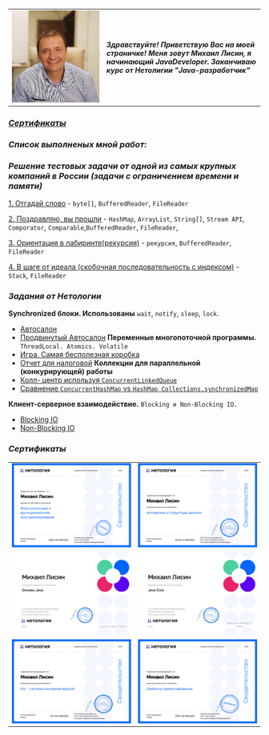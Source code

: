 | | |
|---|:---|
|![image](images/hh.jpg) | ***Здравствуйте! Приветствую Вас на моей страничке! Меня зовут Михаил Лисин, я начинающий JavaDeveloper. Заканчиваю курс от Нетолигии "Java-разработчик"***

### [***Сертификаты***](#Сертификаты)
### ***Cписок выполненых мной работ:***
### ***Решение тестовых задачи от одной из самых крупных компаний в России (задачи с ограничением времени и памяти)***

[1. Отгадай слово](https://github.com/MsLFox/YandexTests/tree/master/Test1/src) -   `byte[]`, `BufferedReader`, `FileReader`

[2. Поздравляю, вы прошли](https://github.com/MsLFox/YandexTests/tree/master/Test2/src) - `HashMap`, `ArrayList`, `String[]`, `Stream API`, `Comporator`, `Comparable`,`BufferedReader`, `FileReader`, 

[3. Ориентация в лабиринте(рекурсия)](https://github.com/MsLFox/YandexTests/tree/master/Test4/src) - `рекурсия`, `BufferedReader`, `FileReader`

[4. В шаге от идеала (скобочная последовательность с индексом)](https://github.com/MsLFox/YandexTests/tree/master/Test5/src) - `Stack`, `FileReader`

### ***Задания от Нетологии***
**Synchronized блоки. Использованы** `wait`, `notify`, `sleep`, `lock`.
- [Автосалон](https://github.com/MsLFox/Synchronization.git)
- [Продвинутый Автосалон](https://github.com/MsLFox/Synchronization.git)
**Переменные многопоточной программы.** `ThreadLocal. Atomics. Volatile`
- [Игра. Самая бесполезная коробка](https://github.com/MsLFox/ThreadLocal.Atomics.Volatile.git)
- [Отчет для налоговой](https://github.com/MsLFox/ThreadLocal.Atomics.Volatile.git)
**Коллекции для параллельной (конкурирующей) работы**
- [Колл- центр используя `ConcurrentLinkedQueue`](https://github.com/MsLFox/ConcurrentCollectionsTask1.git)
- [Сравнение `ConcurrentHashMap` vs `HashMap Collections.synchronizedMap`](https://github.com/MsLFox/ConcurrentCollectionsTask2.git)

**Клиент-серверное взаимодействие.** `Blocking и Non-Blocking IO.`
- [Blocking IO](https://github.com/MsLFox/ClientServerTask1.git)
- [Non-Blocking IO](https://github.com/MsLFox/ClientServerTask2.git)

<a name="Сертификаты"></a>
### ***Сертификаты***

| | |
|---|---|
|![image](images/MultiThread_certificate.jpg)|![image](images/certificate_Algo.jpg)|
|![image](images/certificate_JavaBase.jpg)|![image](images/certificate_JavaCore.jpg)|
|![image](images/certificate_Git.jpg)|![image](images/certificate_Patterns.jpg)|

